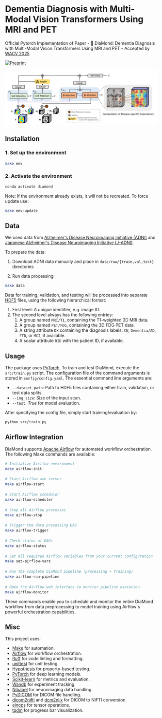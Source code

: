 # Dementia Diagnosis with Multi-Modal Vision Transformers Using MRI and PET

Official Pytorch Implementation of Paper - 💎 DiaMond: Dementia Diagnosis with Multi-Modal Vision Transformers Using MRI and PET - Accepted by [WACV 2025](https://wacv2025.thecvf.com/)

[![Preprint](https://img.shields.io/badge/arXiv-2303.07717-b31b1b)](https://arxiv.org/abs/2410.23219)

![DiaMond Architecture](img/arch.png)

## Installation

### 1. Set up the environment

```bash
make env
```

### 2. Activate the environment

```bash
conda activate diamond
```

Note: If the environment already exists, it will not be recreated. To force update use:

```bash
make env-update
```

## Data

We used data from [Alzheimer's Disease Neuroimaging Initiative (ADNI)](https://adni.loni.usc.edu/) and [Japanese Alzheimer's Disease Neuroimaging Initiative (J-ADNI)](https://pubmed.ncbi.nlm.nih.gov/29753531/).

To prepare the data:

1. Download ADNI data manually and place in `data/raw/{train,val,test}` directories

2. Run data processing:

```bash
make data
```

Data for training, validation, and testing will be processed into separate [HDF5](https://en.wikipedia.org/wiki/Hierarchical_Data_Format) files, using the following hierarchical format:

1. First level: A unique identifier, e.g. image ID.
2. The second level always has the following entries:
   1. A group named `MRI/T1`, containing the T1-weighted 3D MRI data.
   2. A group named `PET/FDG`, containing the 3D FDG PET data.
   3. A string attribute `DX` containing the diagnosis labels: `CN`, `Dementia/AD`, `FTD`, or `MCI`, if available.
   4. A scalar attribute `RID` with the patient ID, if available.

## Usage

The package uses [PyTorch](https://pytorch.org). To train and test DiaMond, execute the `src/train.py` script.
The configuration file of the command arguments is stored in `config/config.yaml`.
The essential command line arguments are:

- `--dataset_path`: Path to HDF5 files containing either train, validation, or test data splits.
- `--img_size`: Size of the input scan.
- `--test`: _True_ for model evaluation.

After specifying the config file, simply start training/evaluation by:

```bash
python src/train.py
```

## Airflow Integration

DiaMond supports [Apache Airflow](https://airflow.apache.org/) for automated workflow orchestration. The following Make commands are available:

```bash
# Initialize Airflow environment
make airflow-init

# Start Airflow web server
make airflow-start

# Start Airflow scheduler
make airflow-scheduler

# Stop all Airflow processes
make airflow-stop

# Trigger the data processing DAG
make airflow-trigger

# Check status of DAGs
make airflow-status

# Set all required Airflow variables from your current configuration
make set-airflow-vars

# Run the complete DiaMond pipeline (processing + training)
make airflow-run-pipeline

# Open the Airflow web interface to monitor pipeline execution
make airflow-monitor
```

These commands enable you to schedule and monitor the entire DiaMond workflow from data preprocessing to model training using Airflow's powerful orchestration capabilities.

## Misc

This project uses:

- [Make](https://www.gnu.org/software/make/) for automation.
- [Airflow](https://airflow.apache.org/) for workflow orchestration.
- [Ruff](https://docs.astral.sh/ruff/) for code linting and formatting.
- [unittest](https://docs.python.org/3/library/unittest.html) for unit testing.
- [Hypothesis](https://hypothesis.readthedocs.io/en/latest/) for property-based testing.
- [PyTorch](https://pytorch.org/) for deep learning models.
- [Scikit-learn](https://scikit-learn.org/) for metrics and evaluation.
- [Wandb](https://wandb.ai/) for experiment tracking.
- [Nibabel](https://nipy.org/nibabel/) for neuroimaging data handling.
- [PyDICOM](https://pydicom.github.io/) for DICOM file handling.
- [dicom2nifti](https://github.com/icometrix/dicom2nifti) and [dcm2niix](https://github.com/rordenlab/dcm2niix) for DICOM to NIFTI conversion.
- [einops](https://github.com/arogozhnikov/einops) for tensor operations.
- [tqdm](https://tqdm.github.io/) for progress bar visualization.
